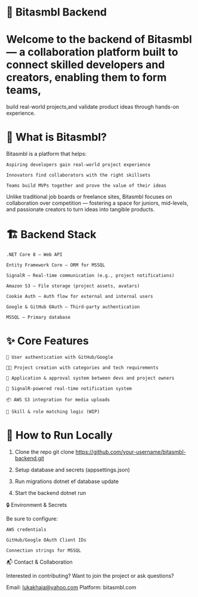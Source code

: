 # 🧠 Bitasmbl Backend

# Welcome to the backend of Bitasmbl — a collaboration platform built to connect skilled developers and creators, enabling them to form teams, 
build real-world projects,and validate product ideas through hands-on experience.

# 🚀 What is Bitasmbl?

Bitasmbl is a platform that helps:

    Aspiring developers gain real-world project experience

    Innovators find collaborators with the right skillsets

    Teams build MVPs together and prove the value of their ideas

Unlike traditional job boards or freelance sites, Bitasmbl focuses on collaboration over competition — fostering a space for juniors, mid-levels, 
and passionate creators to turn ideas into tangible products.

# 🏗️ Backend Stack

    .NET Core 8 — Web API

    Entity Framework Core — ORM for MSSQL

    SignalR — Real-time communication (e.g., project notifications)

    Amazon S3 — File storage (project assets, avatars)

    Cookie Auth — Auth flow for external and internal users

    Google & GitHub OAuth — Third-party authentication

    MSSQL — Primary database

# ✨ Core Features

    🔐 User authentication with GitHub/Google

    🧑‍💻 Project creation with categories and tech requirements

    📨 Application & approval system between devs and project owners

    💬 SignalR-powered real-time notification system

    📦 AWS S3 integration for media uploads

    🔎 Skill & role matching logic (WIP)

# 🧪 How to Run Locally

 1. Clone the repo
git clone https://github.com/your-username/bitasmbl-backend.git

 2. Setup database and secrets (appsettings.json)

 3. Run migrations
dotnet ef database update

 4. Start the backend
dotnet run

🔒 Environment & Secrets

Be sure to configure:

    AWS credentials

    GitHub/Google OAuth Client IDs

    Connection strings for MSSQL

📬 Contact & Collaboration

Interested in contributing?
Want to join the project or ask questions?

Email: lukakhaja@yahoo.com
Platform: bitasmbl.com
